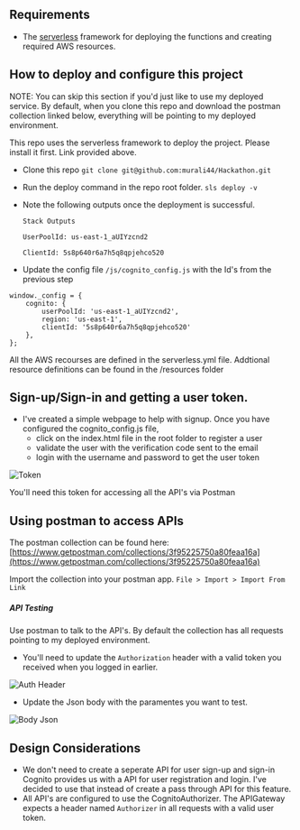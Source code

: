 ## Requirements
- The [serverless](https://serverless.com/) framework for deploying the functions and creating required AWS resources.

## How to deploy and configure this project

NOTE: You can skip this section if you'd just like to use my deployed service. By default, when you clone this repo and download the postman collection linked below, everything will be pointing to my deployed environment.

This repo uses the serverless framework to deploy the project. Please install it first. Link provided above.

- Clone this repo `git clone git@github.com:murali44/Hackathon.git`

- Run the deploy command in the repo root folder. `sls deploy -v`

- Note the following outputs once the deployment is successful.

	`Stack Outputs`

	`UserPoolId: us-east-1_aUIYzcnd2`

	`ClientId: 5s8p640r6a7h5q8qpjehco520`

- Update the config file `/js/cognito_config.js` with the Id's from the previous step
```
window._config = {
    cognito: {
        userPoolId: 'us-east-1_aUIYzcnd2',
        region: 'us-east-1',
        clientId: '5s8p640r6a7h5q8qpjehco520'
    },
};
```

All the AWS recourses are defined in the serverless.yml file. Addtional resource definitions can be found in the /resources folder



## Sign-up/Sign-in and getting a user token.

- I've created a simple webpage to help with signup. Once you have configured the cognito_config.js file, 
	-	click on the index.html file in the root folder to register a user
	-	validate the user with the verification code sent to the email
	-	login with the username and password to get the user token

![Token](https://i.ibb.co/XxhK5R1/Screen-Shot-2019-08-14-at-4-41-32-PM.png "Token")

You'll need this token for accessing all the API's via Postman


## Using postman to access APIs

The postman collection can be found here:
[https://www.getpostman.com/collections/3f95225750a80feaa16a](https://www.getpostman.com/collections/3f95225750a80feaa16a)

Import the collection into your postman app. `File > Import > Import From Link` 

##### API Testing


Use postman to talk to the API's. By default the collection has all requests pointing to my deployed environment.


- You'll need to update the `Authorization` header with a valid token you received when you logged in earlier.

![Auth Header](https://i.ibb.co/gwSnCRy/auth-header.png "Auth Header")

- Update the Json body with the paramentes you want to test.

![Body Json](https://i.ibb.co/kMsHpdp/body.png "Body Json")




## Design Considerations
-	We don't need to create a seperate API for user sign-up and sign-in Cognito provides us with a API for user registration and login. I've decided to use that instead of create a pass through API for this feature.
-	All API's are configured to use the CognitoAuthorizer. The APIGateway expects a header named `Authorizer` in all requests with a valid user token.
